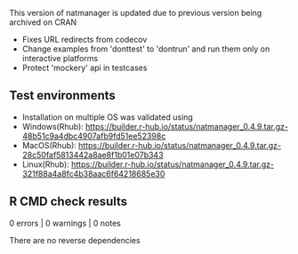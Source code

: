 This version of natmanager is updated due to previous version being archived on CRAN
* Fixes URL redirects from codecov
* Change examples from 'donttest' to 'dontrun' and run them only on interactive platforms
* Protect 'mockery' api in testcases

## Test environments
* Installation on multiple OS was validated using
* Windows(Rhub): https://builder.r-hub.io/status/natmanager_0.4.9.tar.gz-48b51c9a4dbc4907afb9fd51ee52398c
* MacOS(Rhub):   https://builder.r-hub.io/status/natmanager_0.4.9.tar.gz-28c50faf5813442a8ae8f1b01e07b343
* Linux(Rhub):   https://builder.r-hub.io/status/natmanager_0.4.9.tar.gz-321f88a4a8fc4b38aac6f64218685e30


## R CMD check results

0 errors | 0 warnings | 0 notes

There are no reverse dependencies 
